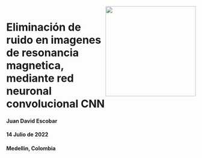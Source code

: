 <img src="https://raw.githubusercontent.com/juadaves91/unir-tfm-alzheimer-diagnostic-deep-learning/main/Recursos/Imagenes/Unir_2021_logo.svg" width="240" height="240" align="right"/>

# Eliminación de ruido en imagenes de resonancia magnetica, mediante red neuronal convolucional CNN

<h4>Juan David Escobar</h4>
<h4>14 Julio de 2022</h4>
<h4>Medellin, Colombia</h>




